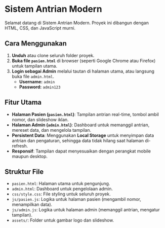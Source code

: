 # Sistem Antrian Modern
Selamat datang di Sistem Antrian Modern. Proyek ini dibangun dengan HTML, CSS, dan JavaScript murni.

## Cara Menggunakan
1.  **Unduh** atau clone seluruh folder proyek.
2.  **Buka file `pasien.html`** di browser (seperti Google Chrome atau Firefox) untuk tampilan utama.
3.  **Login sebagai Admin** melalui tautan di halaman utama, atau langsung buka file `admin.html`.
    * **Username:** `admin`
    * **Password:** `admin123`

## Fitur Utama
* **Halaman Pasien (`pasien.html`)**: Tampilan antrian real-time, tombol ambil nomor, dan slideshow iklan.
* **Halaman Admin (`admin.html`)**: Dashboard untuk memanggil antrian, mereset data, dan mengelola tampilan.
* **Persistent Data**: Menggunakan **Local Storage** untuk menyimpan data antrian dan pengaturan, sehingga data tidak hilang saat halaman di-refresh.
* **Responsif**: Tampilan dapat menyesuaikan dengan perangkat mobile maupun desktop.

## Struktur File
* `pasien.html`: Halaman utama untuk pengunjung.
* `admin.html`: Dashboard untuk pengelolaan admin.
* `css/style.css`: File styling untuk seluruh proyek.
* `js/pasien.js`: Logika untuk halaman pasien (mengambil nomor, menampilkan data).
* `js/admin.js`: Logika untuk halaman admin (memanggil antrian, mengatur tampilan).
* `assets/`: Folder untuk gambar logo dan slideshow.